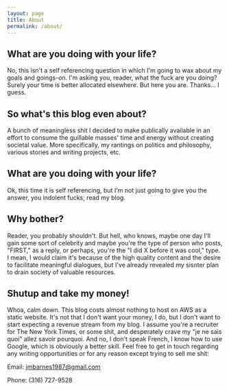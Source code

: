 ```yaml
---
layout: page
title: About
permalink: /about/
---
```


## What are you doing with your life? 

No, this isn't a self referencing question in which I'm going to wax about my goals and goings-on. I'm asking you, reader, what the fuck are you doing? Surely your time is better allocated elsewhere. But here you are. Thanks... I guess.

## So what's this blog even about?

A bunch of meaningless shit I decided to make publically available in an effort to consume the guillable masses' time and energy without creating societal value. More specifically, my rantings on politics and philosophy, various stories and writing projects, etc. 

## What are you doing with your life? 

Ok, this time it is self referencing, but I'm not just going to give you the answer, you indolent fucks; read my blog. 

## Why bother?

Reader, you probably shouldn't. But hell, who knows, maybe one day I'll gain some sort of celebrity and maybe you're the type of person who posts, "FIRST," as a reply, or perhaps, you're the "I did X before it was cool," type. I mean, I would claim it's because of the high quality content and the desire to facilitate meaningful dialogues, but I've already revealed my sisnter plan to drain society of valuable resources.

## Shutup and take my money!

Whoa, calm down. This blog costs almost nothing to host on AWS as a static website. It's not that I don't want your money, I do, but I don't want to start expecting a revenue stream from my blog. I assume you're a recruiter for The New York Times, or some shit, and desperately crave my "je ne sais quoi" allez savoir pourquoi. And no, I don't speak French, I know how to use Google, which is obviously a better skill. Feel free to get in touch regarding any writing opportunities or for any reason except trying to sell me shit:

Email: [jmbarnes1987@gmail.com](emailto:jmbarnes1987@gmail.com)

Phone: (316) 727-9528


